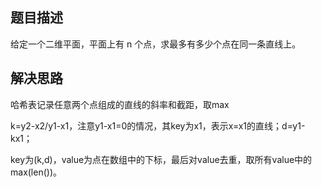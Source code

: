 ## 题目描述
给定一个二维平面，平面上有 n 个点，求最多有多少个点在同一条直线上。

## 解决思路
哈希表记录任意两个点组成的直线的斜率和截距，取max

k=y2-x2/y1-x1，注意y1-x1=0的情况，其key为x1，表示x=x1的直线；d=y1-kx1；

key为(k,d)，value为点在数组中的下标，最后对value去重，取所有value中的max(len())。
